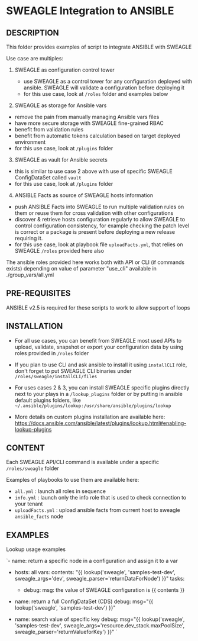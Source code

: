 # SWEAGLE Integration to ANSIBLE

## DESCRIPTION

This folder provides examples of script to integrate ANSIBLE with SWEAGLE

Use case are multiples:
1. SWEAGLE as configuration control tower
    - use SWEAGLE as a control tower for any configuration deployed with ansible. SWEAGLE will validate a configuration before deploying it
    - for this use case, look at `/roles` folder and examples below

2. SWEAGLE as storage for Ansible vars
  - remove the pain from manually managing Ansible vars files
  - have more secure storage with SWEAGLE fine-grained RBAC
  - benefit from validation rules
  - benefit from automatic tokens calculation based on target deployed environment
  - for this use case, look at `/plugins` folder

3. SWEAGLE as vault for Ansible secrets
  - this is similar to use case 2 above with use of specific SWEAGLE ConfigDataSet called `vault`
  - for this use case, look at `/plugins` folder

4. ANSIBLE Facts as source of SWEAGLE hosts information
  - push ANSIBLE Facts into SWEAGLE to run multiple validation rules on them or reuse them for cross validation with other configurations
  - discover & retrieve hosts configuration regularly to allow SWEAGLE to control configuration consistency, for example checking the patch level is correct or a package is present before deploying a new release requiring it.
  - for this use case, look at playbook file `uploadFacts.yml`, that relies on SWEAGLE `/roles` provided here also

The ansible roles provided here works both with API or CLI (if commands exists) depending on value of parameter "use_cli" available in ./group_vars/all.yml


## PRE-REQUISITES

ANSIBLE v2.5 is required for these scripts to work to allow support of loops


## INSTALLATION

- For all use cases, you can benefit from SWEAGLE most used APIs to upload, validate, snapshot or export your configuration data by using roles provided in `/roles` folder

- If you plan to use CLI and ask ansible to install it using `installCLI` role, don't forget to put SWEAGLE CLI binaries under `/roles/sweagle/installCLI/files`

- For uses cases 2 & 3, you can install SWEAGLE specific plugins directly next to your plays in a `/lookup_plugins` folder or by putting in ansible default plugins folders, like `~/.ansible/plugins/lookup:/usr/share/ansible/plugins/lookup`

- More details on custom plugins installation are available here:
https://docs.ansible.com/ansible/latest/plugins/lookup.html#enabling-lookup-plugins


## CONTENT

Each SWEAGLE API/CLI command is available under a specific `/roles/sweagle` folder

Examples of playbooks to use them are available here:
- `all.yml` : launch all roles in sequence
- `info.yml` : launch only the info role that is used to check connection to your tenant
- `uploadFacts.yml` : upload ansible facts from current host to sweagle `ansible_facts` node


## EXAMPLES

Lookup usage examples

`- name: return a specific node in a configuration and assign it to a var
- hosts: all
  vars:
     contents: "{{ lookup('sweagle', 'samples-test-dev', sweagle_args='dev', sweagle_parser='returnDataForNode') }}"
  tasks:
     - debug:
         msg: the value of SWEAGLE configuration is {{ contents }}

- name: return a full ConfigDataSet (CDS)
  debug: msg="{{ lookup('sweagle', 'samples-test-dev') }}"

- name: search value of specific key
  debug: msg="{{ lookup('sweagle', 'samples-test-dev', sweagle_args='resource.dev_stack.maxPoolSize', sweagle_parser='returnValueforKey') }}"
`
